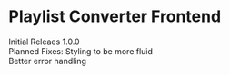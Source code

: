 # Playlist Converter Frontend

Initial Releaes 1.0.0
</br>
Planned Fixes:
  Styling to be more fluid <br />
  Better error handling
